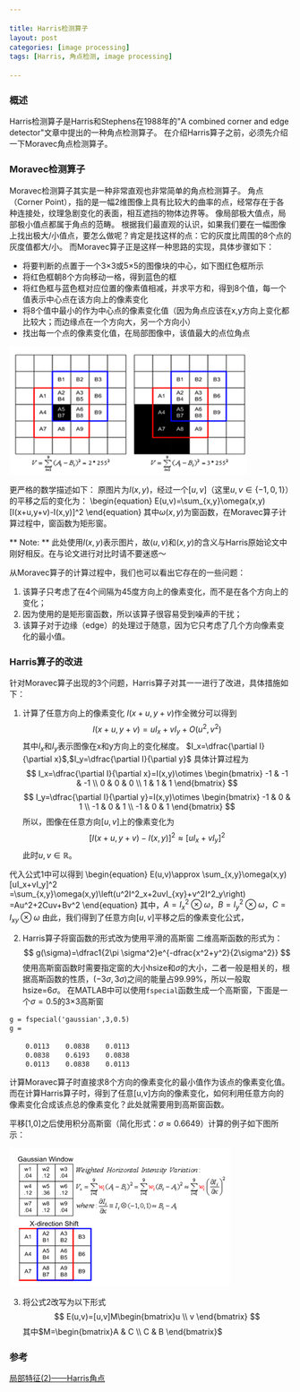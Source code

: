 ```yaml
---

title: Harris检测算子
layout: post
categories: [image processing]
tags: [Harris, 角点检测, image processing]

---
```


### 概述
Harris检测算子是Harris和Stephens在1988年的"A combined corner and edge detector"文章中提出的一种角点检测算子。
在介绍Harris算子之前，必须先介绍一下Moravec角点检测算子。

### Moravec检测算子
Moravec检测算子其实是一种非常直观也非常简单的角点检测算子。
角点（Corner Point），指的是一幅2维图像上具有比较大的曲率的点，经常存在于各种连接处，纹理急剧变化的表面，相互遮挡的物体边界等。
像局部极大值点，局部极小值点都属于角点的范畴。
根据我们最直观的认识，如果我们要在一幅图像上找出极大/小值点，要怎么做呢？肯定是找这样的点：它的灰度比周围的8个点的灰度值都大/小。
而Moravec算子正是这样一种思路的实现，具体步骤如下：

* 将要判断的点置于一个3×3或5×5的图像块的中心，如下图红色框所示
* 将红色框朝8个方向移动一格，得到蓝色的框
* 将红色框与蓝色框对应位置的像素值相减，并求平方和，得到8个值，每一个值表示中心点在该方向上的像素变化
* 将8个值中最小的作为中心点的像素变化值（因为角点应该在x,y方向上变化都比较大；而边缘点在一个方向大，另一个方向小）
* 找出每一个点的像素变化值，在局部图像中，该值最大的点位角点

![Description of Moravec detector](/media/image/2014-05-20-Moravec.png)

更严格的数学描述如下：
原图片为$I(x,y)$，经过一个$[u,v]$（这里$u,v\in\{-1,0,1\}$）的平移之后的变化为：
\begin{equation}
E(u,v)=\sum_{x,y}\omega(x,y)[I(x+u,y+v)-I(x,y)]^2
\end{equation}
其中$\omega(x,y)$为窗函数，在Moravec算子计算过程中，窗函数为矩形窗。

** Note: ** 此处使用$I(x,y)$表示图片，故$(u,v)$和$(x,y)$的含义与Harris原始论文中刚好相反。在与论文进行对比时请不要迷惑～

从Moravec算子的计算过程中，我们也可以看出它存在的一些问题：
1. 该算子只考虑了在4个间隔为45度方向上的像素变化，而不是在各个方向上的变化；
2. 因为使用的是矩形窗函数，所以该算子很容易受到噪声的干扰；
3. 该算子对于边缘（edge）的处理过于随意，因为它只考虑了几个方向像素变化的最小值。

### Harris算子的改进
针对Moravec算子出现的3个问题，Harris算子对其一一进行了改进，具体措施如下：
1. 计算了任意方向上的像素变化
$I(x+u,y+v)$作全微分可以得到
$$
I(x+u,y+v)=uI_x+vI_y+O(u^2,v^2)
$$
其中$I_x$和$I_y$表示图像在x和y方向上的变化梯度。
$I_x=\dfrac{\partial I}{\partial x}$,$I_y=\dfrac{\partial I}{\partial y}$
具体计算过程为
$$
I_x=\dfrac{\partial I}{\partial x}=I(x,y)\otimes \begin{bmatrix}
-1 & -1 & -1 \\
0 & 0 & 0 \\
1 & 1 & 1
\end{bmatrix}
$$
$$
I_y=\dfrac{\partial I}{\partial y}=I(x,y)\otimes \begin{bmatrix}
-1 & 0 & 1 \\
-1 & 0 & 1 \\
-1 & 0 & 1
\end{bmatrix}
$$
所以，图像在任意方向$[u,v]$上的像素变化为
$$
[I(x+u,y+v)-I(x,y)]^2 \approx [uI_x+vI_y]^2
$$
此时$u,v\in\mathbb{R}$。

代入公式1中可以得到
\begin{equation}
E(u,v)\approx \sum_{x,y}\omega(x,y)[uI_x+vI_y]^2
=\sum_{x,y}\omega(x,y)\left(u^2I^2_x+2uvI_{xy}+v^2I^2_y\right)
=Au^2+2Cuv+Bv^2
\end{equation}
其中，$A=I^2_x\otimes \omega$，$B=I^2_y\otimes \omega$，$C=I_{xy}\otimes \omega$
由此，我们得到了任意方向$[u,v]$平移之后的像素变化公式，

2. Harris算子将窗函数的形式改为使用平滑的高斯窗
二维高斯函数的形式为：
$$
g(\sigma)=\dfrac1{2\pi \sigma^2}e^{-dfrac{x^2+y^2}{2\sigma^2}}
$$
使用高斯窗函数时需要指定窗的大小hsize和$\sigma$的大小，二者一般是相关的，根据高斯函数的性质，$(-3\sigma,3\sigma)$之间的能量占99.99%，所以一般取hsize=$6\sigma$。
在MATLAB中可以使用`fspecial`函数生成一个高斯窗，下面是一个$\sigma=0.5$的3×3高斯窗

```
g = fspecial('gaussian',3,0.5)
g =

    0.0113    0.0838    0.0113
    0.0838    0.6193    0.0838
    0.0113    0.0838    0.0113
```

计算Moravec算子时直接求8个方向的像素变化的最小值作为该点的像素变化值。
而在计算Harris算子时，得到了任意[u,v]方向的像素变化，如何利用任意方向的像素变化合成该点总的像素变化？此处就需要用到高斯窗函数。


平移[1,0]之后使用积分高斯窗（简化形式：$\sigma \approx 0.6649$）计算的例子如下图所示：

![Example of usage of Gaussian window](/media/image/2014-05-20-Gaussian1.png)

3. 将公式2改写为以下形式
$$
E(u,v)=[u,v]M\begin{bmatrix}u \\ v \end{bmatrix}
$$
其中$M=\begin{bmatrix}A & C \\ C & B \end{bmatrix}$


### 参考
[局部特征(2)——Harris角点][1]

[1]: http://blog.csdn.net/jwh_bupt/article/details/7628665
